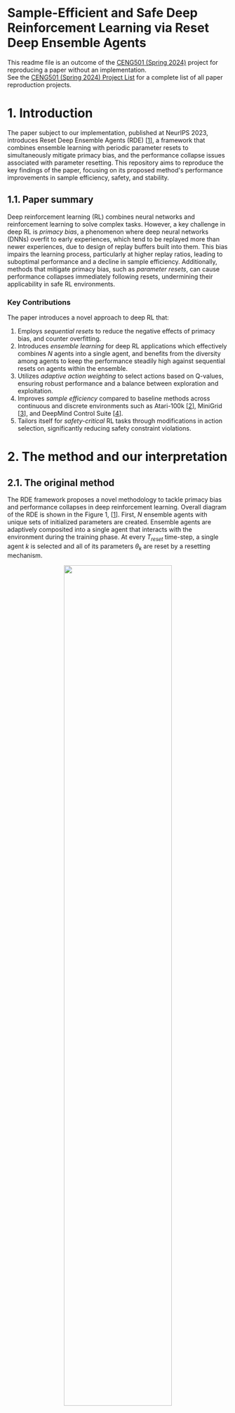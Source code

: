 # Sample-Efficient and Safe Deep Reinforcement Learning via Reset Deep Ensemble Agents

This readme file is an outcome of the [CENG501 (Spring 2024)](https://ceng.metu.edu.tr/~skalkan/DL/) project for reproducing a paper without an implementation. <br/>
See the [CENG501 (Spring 2024) Project List](https://github.com/CENG501-Projects/CENG501-Fall2024) for a complete list of all paper reproduction projects.

# 1. Introduction

The paper subject to our implementation, published at NeurIPS 2023, introduces Reset Deep Ensemble Agents (RDE) [[1]], a framework that combines ensemble learning with periodic parameter resets to simultaneously mitigate primacy bias, and the performance collapse issues associated with parameter resetting. 
This repository aims to reproduce the key findings of the paper, focusing on its proposed method's performance improvements in sample efficiency, safety, and stability.

## 1.1. Paper summary

Deep reinforcement learning (RL) combines neural networks and reinforcement learning to solve complex tasks. However, a key challenge in deep RL is *primacy bias*, a phenomenon where deep neural networks (DNNs) overfit to early experiences, which tend to be replayed more than newer experiences, due to design of replay buffers built into them. This bias impairs the learning process, particularly at higher replay ratios, leading to suboptimal performance and a decline in sample efficiency. Additionally, methods that mitigate primacy bias, such as *parameter resets*, can cause performance collapses immediately following resets, undermining their applicability in safe RL environments.

### Key Contributions
The paper introduces a novel approach to deep RL that:
1. Employs *sequential resets* to reduce the negative effects of primacy bias, and counter overfitting.
2. Introduces *ensemble learning* for deep RL applications which effectively combines *N* agents into a single agent, and benefits from the diversity among agents to keep the performance steadily high against sequential resets on agents within the ensemble.
3. Utilizes *adaptive action weighting* to select actions based on Q-values, ensuring robust performance and a balance between exploration and exploitation.
4. Improves *sample efficiency* compared to baseline methods across continuous and discrete environments such as Atari-100k [[2]], MiniGrid [[3]], and DeepMind Control Suite [[4]].
5. Tailors itself for *safety-critical* RL tasks through modifications in action selection, significantly reducing safety constraint violations.

# 2. The method and our interpretation

## 2.1. The original method

The RDE framework proposes a novel methodology to tackle primacy bias and performance collapses in deep reinforcement learning. Overall diagram of the RDE is shown in the Figure 1, [[1]]. First, $N$ ensemble agents with unique sets of initialized parameters are created. Ensemble agents are adaptively composited into a single agent that interacts with the environment during the training phase. At every $T_{reset}$ time-step, a single agent $k$ is selected and all of its parameters $θ_k$ are reset by a resetting mechanism.

<p align="center">
  <img src="figures/overall_diagram_of_rde.png" style="width: 70%;"><br>
  <em>Figure 1: Overall diagram of RDE</em>
</p>

### 1. **Ensemble Agents**
   - The system is built on an ensemble of $N$ agents, all with identical neural network architectures but initialized with distinct random parameters. This initialization promotes diversity in agent behavior and learning.
   - Each agent is independently trained using the same replay buffer, which stores past interactions with the environment. The shared replay buffer ensures sample efficiency and avoids redundancy.
   - During training, the ensemble agents are adaptively integrated into a single composite agent that interacts with the environment. This integration is key to leveraging the diversity of the ensemble while maintaining operational efficiency.

### 2. **Sequential Resets**
   - The framework introduces a staggered reset mechanism, where each agent in the ensemble undergoes a reset at fixed intervals $T_{reset}$. Resets are performed in a sequential, round-robin fashion, ensuring that at most one agent is reset at any given time.
   - During a reset, the parameters of the selected agent are reinitialized to their random initial values, while the parameters of the remaining $N-1$ agents are retained.
   - By preserving the trained parameters of most agents, the system avoids the catastrophic performance collapses associated with simultaneous resets in traditional methods. This allows the composite agent to continue interacting with the environment effectively, even during resets.

### 3. **Adaptive Action Selection**
   - To ensure robust decision-making, the composite agent selects actions adaptively based on the Q-values of each ensemble agent.
   - For a given state $s$, each agent $k$ generates an action $a_k$ along with its associated Q-value, $Q(s, a_k)$. The probability of selecting an action is determined by a softmax function:
```math
p_{s} = softmax(Q(s, a_1)/\alpha, Q(s, a_2)/\alpha, ..., Q(s, a_N)/\alpha)
```
Here, $\alpha$ is a temperature parameter that scales the Q-values to control the influence of differences among them. A higher Q-value corresponds to a higher selection probability.
   - Actions generated by recently reset agents are assigned lower probabilities because their Q-values are less reliable immediately after a reset. This adaptive weighting allows the composite agent to prioritize actions from more stable, trained agents, effectively mitigating performance instability.

### Safety-Critical Modifications
   - In safety-critical reinforcement learning tasks, such as those with constraints on unsafe states or actions, the adaptive action selection mechanism is modified to incorporate safety considerations.
   - The final selection probability is computed as:
```math
p^{safe}_{s} = \kappa * p_{s} + (1 - \kappa) * p^{c}_{s}
```
 where:
 -  $p_s$  is the action selection probability based on Q-values.
 -  $p^{c}_{s}$ prioritizes actions with lower safety costs.
 -  $\kappa$ is a mixing coefficient that balances the importance of reward maximization (through Q-values) and safety cost minimization.
 - This adjustment ensures that the composite agent not only performs efficiently but also adheres to safety constraints, reducing violations in real-world scenarios.

## 2.2. Our interpretation

The original paper uses Stable-Baselines3 [[5]] as its primary framework, and its main mechanisms are clearly explained. However, to the best of our knowledge, Stable-Baselines3 does not support a multi-agent structure or a reset mechanism without modifications to the library itself [[7]]. Below, we outline our approach to implementing these features.

### 1. **Sequential Reset Mechanism**

The **Sequential Reset Mechanism** is a core innovation in the RDE framework that effectively mitigates primacy bias and prevents performance collapses caused by weight reseting. This approach ensures that the agents can benefit from high replay ratios without suffering from overfitting to early experiences. Below are the key details of the implementation:

1. **Configurable Reset Depth**
    - **full**: Reinitializes all layers of the neural network. 
    - **last1**: Only reinitializes the last layer of the network. 
    - **last2**: Only reinitializes the last two layers of the network. 
    - The depth of reset can be configured based on the environment and the complexity of the task. In the original paper different reset depths for various environments and tasks have been selected.

2. **Replay Buffer Preservation**
    - The replay buffer is preserved across resets, allowing agents to learn from previously collected experiences without requiring new interactions with environment.

3. **Sequential Reset**
    - At predefined intervals a single agent (the next one in the sequence) in the ensemble is selected for reset (parameter reinitialization), while others remain stable. The resetted agent is added to the end of the reset sequence.

#### Implementation

1. Sequential selection
```python
    if (self.global_step>0) and (self.global_step % RESET_FREQUENCY == 0):
        self.reset_agent(self.last_reset_idx)
        self.oldest_agent_idx = (self.last_reset_idx + 1) % self.n_ensemble
        self.last_reset_idx   = (self.last_reset_idx + 1) % self.n_ensemble

```

2. Reset application
```python
    def reset_parameters(self, reset_depth="full"):
        """
        Re-init some or all layers:
         'full' => re-init conv + fc
         'last2' => re-init last 2 layers in self.fc
         'last1' => re-init only final linear layer
        """
        def _init_layer(m):
            if isinstance(m, (nn.Conv2d, nn.Linear)):
                nn.init.kaiming_uniform_(m.weight, nonlinearity='relu')
                if m.bias is not None:
                    nn.init.constant_(m.bias, 0.0)

        if reset_depth == "full":
            self.apply(_init_layer)

        elif reset_depth == "last2":
            if len(self.fc) == 3:  # [Linear -> ReLU -> Linear]
                _init_layer(self.fc[-1])  # final linear
                _init_layer(self.fc[-3])  # linear before ReLU
            else:
                raise ValueError("Unexpected architecture for partial reset (last2).")

        elif reset_depth == "last1":
            if len(self.fc) == 3:
                _init_layer(self.fc[-1])
            else:
                raise ValueError("Unexpected architecture for partial reset (last1).")

        else:
            raise ValueError("Unknown reset depth option.")
```

### 2. Multi-Agent Structure

The **Multi-Agent Structure (Ensemble)** is a core component of the RDE framework. The main idea is maintaining a group of agents, each with its own Q-network and optimizer, while sharing a centralized replay buffer. This structure tries to achieve diversity in learning while eliminating performance collapses in case of a agent's reset by depending other agents in the ensemble. Below are the key details of the implementation:

1. **Ensemble of Agents**
    - The implementation creates $N$ agents, each with an identical neural network architecture but independently initialized parameters.
    - Each agent interacts with the environment, contributes to the shared replay buffer.
    - Each agent has its own Q-network and target network that are independently updated using the shared replay buffer.
    - Each agent has its own optimizer, which allows independent gradient updates.

2. **Shared Replay Buffer**
    - A single centralized replay buffer is used by all agents, which stores environment transitions.
    - Sharing the replay buffer is a convenient approach, as the environment that the agents are acting upon is the same, requiring them to generate actions from the same state space representation.
    - The shared buffer ensures that all agents learn from available experiences, improving sample efficiency and reducing redundancy.

#### 2.1 Implementation

1. Creation of an ensemble of agents
    ```python
            for _ in range(n_ensemble):
                qnet = QNetworkAtari(n_actions).to(self.device)
                tnet = QNetworkAtari(n_actions).to(self.device)
                tnet.load_state_dict(qnet.state_dict())

                optimizer = optim.Adam(qnet.parameters(), lr=LR)
                self.q_networks.append(qnet)
                self.target_networks.append(tnet)
                self.optimizers.append(optimizer)
    ```
2. Shared Replay Buffer
    ```python
    class ReplayBuffer:
        def __init__(self, capacity=100_000):
            self.buffer = deque(maxlen=capacity)

        def add(self, obs, action, reward, next_obs, done):
            self.buffer.append((obs, action, reward, next_obs, done))

        def sample(self, batch_size=32):
            batch = random.sample(self.buffer, batch_size)
            obs, acts, rews, next_obs, dones = zip(*batch)
            obs      = np.stack(obs)
            acts     = np.array(acts, dtype=np.int64)
            rews     = np.array(rews, dtype=np.float32)
            next_obs = np.stack(next_obs)
            dones    = np.array(dones, dtype=np.float32)
            return obs, acts, rews, next_obs, dones

        def __len__(self):
            return len(self.buffer)
    ```
### 3. Adaptive Action Selection

The **Adaptive Action Selection** mechanism in the RDE framework ensures robust and stable decision-making by leveraging the ensemble of agents' Q-values. This mechanism dynamically combines the actions proposed by individual agents into a single action, prioritizing stable agents and mitigating the influence of recently reset agents. Below are the key details of the implementation:

1. **Softmax-Based Weighting**
    - Actions are selected using a softmax function applied to the Q-values from the *oldest* agent. This mechanism ensures that actions with higher Q-values are assigned greater probabilities, while lower Q-values are still considered, providing a balance between exploitation and exploration.

#### 3.1 Implementation

```python

    def select_action(self, obs_np, epsilon=0.05):
        """
        Epsilon-greedy on top of the ensemble composition.
        Each agent picks argmax Q_i(s). Then a softmax weighting
        from the 'oldest' agent's Q-values on those actions.
        """
        if random.random() < epsilon:
            return random.randint(0, self.n_actions-1)

        # channels-last => channels-first => torch
        obs_ch_first = np.transpose(obs_np, (2,0,1))
        obs_t = torch.from_numpy(obs_ch_first).unsqueeze(0).float().to(self.device)

        # gather each agent's argmax
        candidate_actions = []
        with torch.no_grad():
            for qnet in self.q_networks:
                qvals = qnet(obs_t)
                act_i = qvals.argmax(dim=1).item()
                candidate_actions.append(act_i)

        # Use Q-values from 'oldest' agent
        oldest = self.oldest_agent_idx
        with torch.no_grad():
            qvals_oldest = self.q_networks[oldest](obs_t).squeeze(0)

        # for each agent's chosen action, get Q_oldest(s, a_i)
        r_values = []
        for act in candidate_actions:
            r_values.append(qvals_oldest[act].item())

        # softmax
        max_r = max(abs(r) for r in r_values) if r_values else 1.0
        if max_r == 0:
            max_r = 1.0
        scaled_r = [(val / max_r)*self.softmax_beta for val in r_values]
        exp_r = np.exp(scaled_r)
        sum_exp = np.sum(exp_r)
        if sum_exp < 1e-9:
            probs = np.ones(self.n_ensemble) / self.n_ensemble
        else:
            probs = exp_r / sum_exp

        chosen_idx = np.random.choice(self.n_ensemble, p=probs)
        return candidate_actions[chosen_idx]

```

# 3. Experiments and results

### 3.1 Experimental setup

### 3.1.1. Experimental setup of the Original Paper

The original paper conducted experiments across a diverse range of tasks and environments. A summary of their setup is shown in the following parts.

### Environments
- **Atari-100k** [[2]]: Discrete action tasks with up to 100k environment steps
- **DeepMind Control Suite (DMC)** [[4]]: Continuous control tasks with high-dimensional systems
- **MiniGrid** [[3]]: Sparse reward environments with goal-oriented tasks
- **Safety-Gym** [[6]]: Environments with safety constraints

### Algorithms

- **Base Algorithm (X)**: Standard SAC or DQN.
- **Vanilla Reset Method (SR+X)**: Periodic resets preserving the replay buffer.
- **Proposed Method (RDE+X)**: Ensemble-based reset mechanism with adaptive integration.

### Key Hyperparameters

- **Reset Frequency**: Reset intervals adjusted based on the environment and replay ratio.
- **Replay Ratio**: Tested with values like 1, 2, and 4 to analyze the impact of primacy bias.
- **Ensemble Size**: Typically two agents, but experiments were conducted with larger ensembles for robustness.

### 3.1.2. Experimental Setup of Our Current Implementation

We have implemented the base algorithm [DQN](src/simple_dqn.py), its alternative version with sequential resets [SR+DQN](src/dqn_vanilla_reset.py), and the method proposed in the paper [RDE](src/dqn_rde.py) in Python scripts provided in the repository. </br>

Experiments are conducted in the [Freeway-v4](https://ale.farama.org/environments/freeway/) and [MsPacmanNoFrameskip-v4](https://ale.farama.org/environments/ms_pacman/) **Atari-100k** environments provided by [ALE](https://ale.farama.org)[[2]], to investigate the effects of using **DQN**, **SR+DQN**, or **RDE** as discussed in the paper, and the value of the **replay ratio**. More environments have also been used by the paper, and are available on ALE.</br>

<p align="center">
  <img src="https://ale.farama.org/_images/freeway.gif" width="45%"/> <img src="https://ale.farama.org/_images/ms_pacman.gif" width="45%"/><br>
  <em>Figure 2: Freeway and Ms Pacman from ALE.</em>
</p>




## 3.2. Running the code

### Requirements
1. Follow instructions in the [PyTorch](https://pytorch.org/) website to set it up for your own device. 
We do not rely on environment managers such as `conda` for our setup, therefore `pip` can be used.
2. Install all other requirements with the environment manager of your preference:
    ```sh
    pip install -r requirements.txt
    ```
3. Run [DQN](src/simple_dqn.py), [SR+DQN](src/dqn_vanilla_reset.py), or [RDE](src/dqn_rde.py) by their respective files:
    ```sh
    python src/dqn_rde.py # RDE
    python src/dqn_vanilla_reset.py # SR+DQN
    python src/simple_dqn.py # DQN
    ```
4. View the experiment progress and result logs by calling a TensorBoard session in [runs](runs/):
    ```sh
    tensorboard --logdir runs
    ```
    <u>NOTE:</u> TensorBoard may not work with non-Chromium-based browsers. Try installing [Chromium](https://www.chromium.org/getting-involved/download-chromium/) if any issues persist.
5. You can also access your trained models in the [models](models/) folder after executing the scripts.

### Package Versions Used
```sh
python>=3.10.12
numpy>=1.26.4
torch==2.5.1
ale-py==0.10.1
stable_baselines3==2.4.0
# if you need to visualize the results
tensorboardX==2.6.2.2 
tensorboard==2.18.0
```

## 3.3. Results
We have used the following hyperparameters for our results:

<!-- Action results table here (Figure 3) -->

<p align="center">
  <img src="figures/freeway_v4_rr1.svg" style="width: 70%;"><br>
  <em>Figure 4: Rewards per episode over episodes for Freeway-v4 with all models. Replay ratio of 1 is used.</em>
</p>

<p align="center">
  <img src="figures/freeway_v4_rr2.svg" style="width: 70%;"><br>
  <em>Figure 5: Rewards per episode over episodes for Freeway-v4 with all models. Replay ratio of 2 is used.</em>
</p>

<p align="center">
  <img src="figures/freeway_v4_rr4.svg" style="width: 70%;"><br>
  <em>Figure 6: Rewards per episode over episodes for Freeway-v4 with all models. Replay ratio of 4 is used.</em>
</p>

<p align="center">
  <img src="figures/dqn_freeway_v4.svg" style="width: 70%;"><br>
  <em>Figure 7: Rewards per episode over episodes for Freeway-v4 with DQN. Replay ratio of 1,2,4 are used.</em>
</p>

<p align="center">
  <img src="figures/dqn_reset_freeway_v4.svg" style="width: 70%;"><br>
  <em>Figure 8: Rewards per episode over episodes for Freeway-v4 with SR+DQN. Replay ratio of 1,2,4 are used.</em>
</p>

<p align="center">
  <img src="figures/rde_freeway_v4.svg" style="width: 70%;"><br>
  <em>Figure 9: Rewards per episode over episodes for Freeway-v4 with RDE. Replay ratio of 1,2,4 are used.</em>
</p>

<p align="center">
  <img src="figures/mspacmannoframeskip_v4_rr1.svg" style="width: 70%;"><br>
  <em>Figure 10: Rewards per episode over episodes for MsPacmanNoFrameskip-v4 with all models. Replay ratio of 1 is used.</em>
</p>

<p align="center">
  <img src="figures/mspacmannoframeskip_v4_rr2.svg" style="width: 70%;"><br>
  <em>Figure 11: Rewards per episode over episodes for MsPacmanNoFrameskip-v4 with all models. Replay ratio of 2 is used.</em>
</p>

<p align="center">
  <img src="figures/mspacmannoframeskip_v4_rr4.svg" style="width: 70%;"><br>
  <em>Figure 12: Rewards per episode over episodes for MsPacmanNoFrameskip-v4 with all models. Replay ratio of 4 is used.</em>
</p>

<p align="center">
  <img src="figures/dqn_mspacmannoframeskip_v4.svg" style="width: 70%;"><br>
  <em>Figure 13: Rewards per episode over episodes for MsPacmanNoFrameskip-v4 with DQN. Replay ratio of 1,2,4 are used.</em>
</p>

<p align="center">
  <img src="figures/dqn_reset_mspacmannoframeskip_v4.svg" style="width: 70%;"><br>
  <em>Figure 14: Rewards per episode over episodes for MsPacmanNoFrameskip-v4 with SR+DQN. Replay ratio of 1,2,4 are used.</em>
</p>

<p align="center">
  <img src="figures/rde_mspacmannoframeskip_v4.svg" style="width: 70%;"><br>
  <em>Figure 15: Rewards per episode over episodes for MsPacmanNoFrameskip-v4 with RDE. Replay ratio of 1,2,4 are used.</em>
</p>

<p align="center">
  <img src="figures/epsilon.svg" style="width: 70%;"><br>
  <em>Figure 16: Decay of exploration-to-exploitation ratio over episodes. </em>
</p>

# 4. Conclusion

From the results, it is evident that RDE offers better performance compared to SR+DQN, especially in the vicinity of sequential resets, as claimed in the paper. </br>

However, we weren't able to perform the experiments with the same amount of timesteps (1e5 compared to 1e6), due to the memory requirements of the operations. This may have led RDE to yield similar or subpar results to vanilla DQN's results. These findings are also reflected in the reward score tables of the paper as well, for some environments. </br>

Another key takeaway is the manual setting of $\epsilon$, the exploration-to-exploitation ratio. This seems to be intentionally done for the sake of experimentation in the original paper, therefore it is left in. Since the number of episodes that are considered for exploration is significantly low (no exploration is done whatsoever after 1e4 steps), the models are put to the challenge of generalizing to the replay buffer quickly and reliably. Making $\epsilon$ decrease in the direction of increasing rewards may add robustness to the model training procedure. </br>

RDE and SR+DQN seem to generate more robust solutions compared to vanilla DQN in some games like Freeway, where the DQN model learns the best possible solution of "mashing up" as there is no substantial *visible* penalty due to car crashes. RDE and SR+DQN however make occasional attempts to dodge cars if the action happens to be beneficial. This may be an advantage in exploitation for some other games where obstacles or detrimental actions are more erratic. </br>

Visualizing the results of MsPacmanNoFrameskip-v4 showed that more convoluted games require more episodes of exploration and exploitation to better view the results, as more timesteps of actions are required to fully explore all options leading to varying levels of available rewards. Ms Pacman could, for instance, go for the power pellets and eat aliens to gain an increased number of rewards, instead of making a few short escapes towards small pellets to score fewer points in an easier manner. Since these action sequences are rather long, exploring enough solutions to apply such experiences would take more timesteps. Consequentially, the models seem to be performing similarly, with minor performance variations among each other.

# 5. References

[1]: <https://arxiv.org/abs/2310.20287> "W. Kim, Y. Shin, J. Park, and Y. Sung, 'Sample-Efficient and Safe Deep Reinforcement Learning via Reset Deep Ensemble Agents,' arXiv.org, 2023. https://arxiv.org/abs/2310.20287 (accessed Nov. 23, 2024)."
[2]: <https://arxiv.org/abs/1207.4708> "M. G. Bellemare, Y. Naddaf, J. Veness, and M. Bowling, 'The Arcade Learning Environment: An Evaluation Platform for General Agents,' Journal of Artificial Intelligence Research, vol. 47, pp. 253-279, Jun. 2013, doi: https://doi.org/10.1613/jair.3912."
[3]: <https://arxiv.org/abs/2306.13831> "M. Chevalier-Boisvert et al., 'Minigrid & Miniworld: Modular & Customizable Reinforcement Learning Environments for Goal-Oriented Tasks,' arXiv.org, 2023. https://arxiv.org/abs/2306.13831 (accessed Nov. 23, 2024)."
[4]: <https://www.softwareimpacts.com/article/S2665-9638(20)30009-9/fulltext> "S. Tunyasuvunakool et al., 'dm_control: Software and tasks for continuous control,' Software Impacts, vol. 6, p. 100022, Nov. 2020, doi: https://doi.org/10.1016/j.simpa.2020.100022."
[5]: <http://jmlr.org/papers/v22/20-1364.html> "A. Raffin, A. Hill, A. Gleave, A. Kanervisto, M. Ernestus, and N. Dormann, 'Stable-Baselines3: Reliable Reinforcement Learning Implementations,' Journal of Machine Learning Research, vol. 22, no. 268, pp. 1–8, 2021, Available: http://jmlr.org/papers/v22/20-1364.html"
[6]: <https://cdn.openai.com/safexp-short.pdf> "Alex Ray, Joshua Achiam, and Dario Amodei. 2019. Benchmarking Safe Exploration in Deep Reinforcement Learning. (2019). Available: https://cdn.openai.com/safexp-short.pdf"
[7]: <https://github.com/DLR-RM/stable-baselines3/issues/622> "DLR-RM / Stable-Baselines3. Issue 662, [Feature Request] RAINBOW."

`[1]`: "W. Kim, Y. Shin, J. Park, and Y. Sung, 'Sample-Efficient and Safe Deep Reinforcement Learning via Reset Deep Ensemble Agents,' arXiv.org, 2023. https://arxiv.org/abs/2310.20287 (accessed Nov. 23, 2024)." <br/>
`[2]`: "M. G. Bellemare, Y. Naddaf, J. Veness, and M. Bowling, 'The Arcade Learning Environment: An Evaluation Platform for General Agents,' Journal of Artificial Intelligence Research, vol. 47, pp. 253-279, Jun. 2013, doi: https://doi.org/10.1613/jair.3912." <br/>
`[3]`: "M. Chevalier-Boisvert et al., 'Minigrid & Miniworld: Modular & Customizable Reinforcement Learning Environments for Goal-Oriented Tasks,' arXiv.org, 2023. https://arxiv.org/abs/2306.13831 (accessed Nov. 23, 2024)." <br/>
`[4]`: "S. Tunyasuvunakool et al., 'dm_control: Software and tasks for continuous control,' Software Impacts, vol. 6, p. 100022, Nov. 2020, doi: https://doi.org/10.1016/j.simpa.2020.100022." <br/>
`[5]`: "A. Raffin, A. Hill, A. Gleave, A. Kanervisto, M. Ernestus, and N. Dormann, 'Stable-Baselines3: Reliable Reinforcement Learning Implementations,' Journal of Machine Learning Research, vol. 22, no. 268, pp. 1–8, 2021, Available: http://jmlr.org/papers/v22/20-1364.html" <br/>
`[6]`: "Alex Ray, Joshua Achiam, and Dario Amodei. 2019. Benchmarking Safe Exploration in Deep Reinforcement Learning. (2019). Available: https://cdn.openai.com/safexp-short.pdf" <br/>
`[7]`: "DLR-RM / Stable-Baselines3. Issue 662, [Feature Request] RAINBOW. <https://github.com/DLR-RM/stable-baselines3/issues/622>"

# Contact

[Ege Uğur Aguş](mailto:ege.agus@metu.edu.tr) `mailto:ege.agus@metu.edu.tr` <br/>
[Atakan Botasun](mailto:abotasun@metu.edu.tr) `mailto:abotasun@metu.edu.tr`
